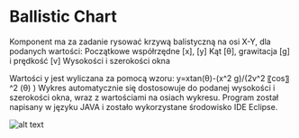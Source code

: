 ﻿# Ballistic Chart
 Komponent ma za zadanie rysować krzywą balistyczną na osi X-Y, dla podanych wartości:
	Początkowe współrzędne [x], [y]
	Kąt [θ], grawitacja [g] i prędkość [v]
	Wysokości i szerokości okna

Wartości y jest wyliczana za pomocą wzoru:
y=xtan(θ)-(x^2 g)/(2v^2 〖cos〗^2 (θ) )
Wykres automatycznie się dostosowuje do podanej wysokości i szerokości okna, wraz z wartościami na osiach wykresu.
Program został napisany w języku JAVA i zostało wykorzystane środowisko IDE Eclipse.

![alt text](https://github.com/x3voo/PK-2021-BallisticChart/blob/main/preview.png)
